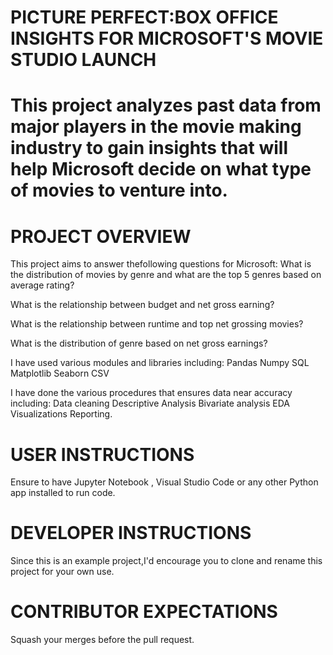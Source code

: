 # PICTURE PERFECT:BOX OFFICE INSIGHTS FOR MICROSOFT'S MOVIE STUDIO LAUNCH

# This project analyzes past data from major players in the movie making industry to gain insights that will help  Microsoft decide on what type of movies to venture into.

# PROJECT OVERVIEW

This project aims to answer thefollowing questions for Microsoft:
   What is the distribution of movies by genre and what are the top 5 genres based on average rating?

   What is the relationship between budget and net gross earning?

   What is the relationship between runtime and top net grossing movies?

   What is the distribution of genre based on net gross earnings?

I have used various modules and libraries including:
   Pandas
   Numpy
   SQL
   Matplotlib
   Seaborn
   CSV

I have done the various procedures that ensures data near accuracy including:
   Data cleaning
   Descriptive Analysis
   Bivariate analysis
   EDA
   Visualizations
   Reporting.

   # USER INSTRUCTIONS

   Ensure to have Jupyter Notebook , Visual Studio Code or any other Python app installed to run code.

   # DEVELOPER INSTRUCTIONS

   Since this is an example project,I'd encourage you to clone and rename this project for your own use.

   # CONTRIBUTOR EXPECTATIONS
   Squash your merges before the pull request.
   

